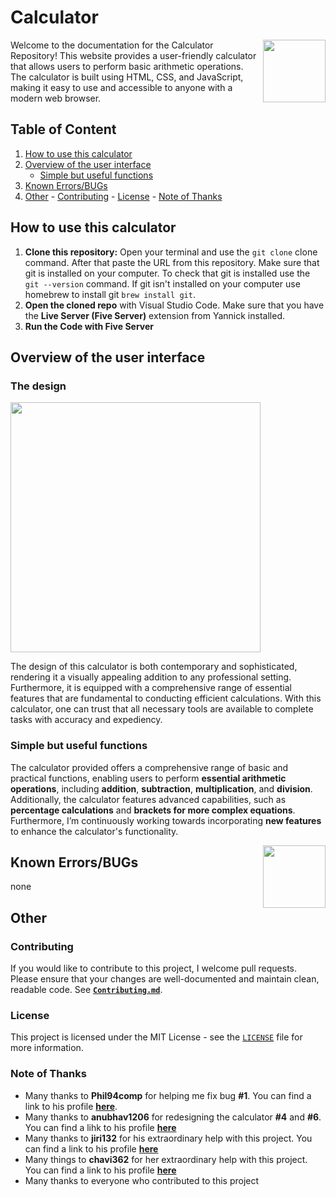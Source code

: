 # Calculator

<!--<div id="header" align="center">
    <img src="https://media.giphy.com/media/M9gbBd9nbDrOTu1Mqx/giphy.gif" width="100"/>
</div>-->

<img align="right"  width="100" src="https://media.giphy.com/media/M9gbBd9nbDrOTu1Mqx/giphy.gif"></a>
Welcome to the documentation for the Calculator Repository! This website provides a user-friendly calculator that allows users to perform basic arithmetic operations. The calculator is built using HTML, CSS, and JavaScript, making it easy to use and accessible to anyone with a modern web browser.

## Table of Content

<!-- Table of Content start -->

1. [How to use this calculator](https://github.com/N3v1/Calculator#how-to-use-this-calculator)
2. [Overview of the user interface](https://github.com/N3v1/Calculator#overview-of-the-user-interface)
   - [Simple but useful functions](https://github.com/N3v1/Calculator#simple-but-useful-functions)
3. [Known Errors/BUGs]()
4. [Other](https://github.com/N3v1/Calculator#other) - [Contributing](https://github.com/N3v1/Calculator#contributing) - [License](https://github.com/N3v1/Calculator#license) - [Note of Thanks](https://github.com/N3v1/Calculator#note-of-thanks)
<!-- Tabel of Content end -->

## How to use this calculator

1. **Clone this repository:** Open your terminal and use the `git clone` clone command. After that paste the URL from this repository. Make sure that git is installed on your computer. To check that git is installed use the `git --version` command. If git isn't installed on your computer use homebrew to install git `brew install git`.
2. **Open the cloned repo** with Visual Studio Code. Make sure that you have the **Live Server (Five Server)** extension from Yannick installed.
3. **Run the Code with Five Server**

## Overview of the user interface

### The design

<img height=400px src="Interface.png">

The design of this calculator is both contemporary and sophisticated, rendering it a visually appealing addition to any professional setting. Furthermore, it is equipped with a comprehensive range of essential features that are fundamental to conducting efficient calculations. With this calculator, one can trust that all necessary tools are available to complete tasks with accuracy and expediency.

### Simple but useful functions

The calculator provided offers a comprehensive range of basic and practical functions, enabling users to perform **essential arithmetic operations**, including **addition**, **subtraction**, **multiplication**, and **division**. Additionally, the calculator features advanced capabilities, such as **percentage calculations** and **brackets for more complex equations**. Furthermore, I’m continuously working towards incorporating **new features** to enhance the calculator's functionality.

<img align="right"  width="100" src="https://media.giphy.com/media/11kEuHSQAXXiGQ/giphy.gif"></a>

## Known Errors/BUGs

none

## Other

### Contributing

If you would like to contribute to this project, I welcome pull requests. Please ensure that your changes are well-documented and maintain clean, readable code. See [**`Contributing.md`**](Contributing.md).

### License

This project is licensed under the MIT License - see the [`LICENSE`](LICENSE) file for more information.

### Note of Thanks

- Many thanks to **Phil94comp** for helping me fix bug **#1**. You can find a link to his profile [**here**](https://github.com/Phil94comp).
- Many thanks to **anubhav1206** for redesigning the calculator **#4** and **#6**. You can find a lihk to his profile [**here**](https://github.com/anubhav1206)
- Many thanks to **jiri132** for his extraordinary help with this project. You can find a link to his profile [**here**](https://github.com/jiri132)
- Many things to **chavi362** for her extraordinary help with this project. You can find a link to his profile [**here**](https://github.com/chavi362)
- Many thanks to everyone who contributed to this project
